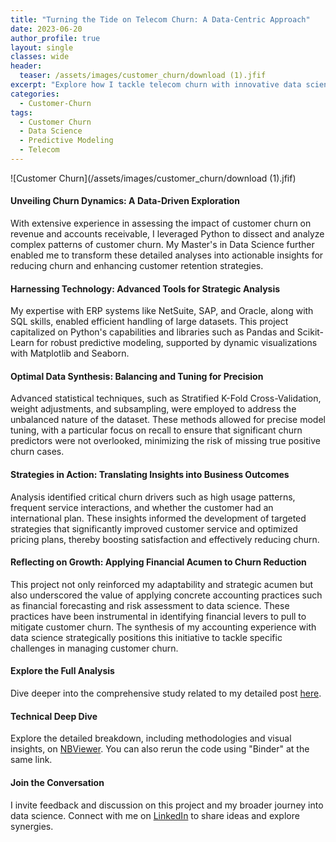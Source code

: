 ```yaml
---
title: "Turning the Tide on Telecom Churn: A Data-Centric Approach"
date: 2023-06-20
author_profile: true
layout: single
classes: wide
header:
  teaser: /assets/images/customer_churn/download (1).jfif
excerpt: "Explore how I tackle telecom churn with innovative data science techniques for improved customer loyalty."
categories:
  - Customer-Churn
tags:
  - Customer Churn
  - Data Science
  - Predictive Modeling
  - Telecom
---
```

![Customer Churn](/assets/images/customer_churn/download (1).jfif)

#### Unveiling Churn Dynamics: A Data-Driven Exploration

With extensive experience in assessing the impact of customer churn on revenue and accounts receivable, I leveraged Python to dissect and analyze complex patterns of customer churn. My Master's in Data Science further enabled me to transform these detailed analyses into actionable insights for reducing churn and enhancing customer retention strategies.

#### Harnessing Technology: Advanced Tools for Strategic Analysis

My expertise with ERP systems like NetSuite, SAP, and Oracle, along with SQL skills, enabled efficient handling of large datasets. This project capitalized on Python's capabilities and libraries such as Pandas and Scikit-Learn for robust predictive modeling, supported by dynamic visualizations with Matplotlib and Seaborn.

#### Optimal Data Synthesis: Balancing and Tuning for Precision

Advanced statistical techniques, such as Stratified K-Fold Cross-Validation, weight adjustments, and subsampling, were employed to address the unbalanced nature of the dataset. These methods allowed for precise model tuning, with a particular focus on recall to ensure that significant churn predictors were not overlooked, minimizing the risk of missing true positive churn cases.

#### Strategies in Action: Translating Insights into Business Outcomes

Analysis identified critical churn drivers such as high usage patterns, frequent service interactions, and whether the customer had an international plan. These insights informed the development of targeted strategies that significantly improved customer service and optimized pricing plans, thereby boosting satisfaction and effectively reducing churn.

#### Reflecting on Growth: Applying Financial Acumen to Churn Reduction

This project not only reinforced my adaptability and strategic acumen but also underscored the value of applying concrete accounting practices such as financial forecasting and risk assessment to data science. These practices have been instrumental in identifying financial levers to pull to mitigate customer churn. The synthesis of my accounting experience with data science strategically positions this initiative to tackle specific challenges in managing customer churn.

#### Explore the Full Analysis

Dive deeper into the comprehensive study related to my detailed post [here](/customer-churn/).

#### Technical Deep Dive

Explore the detailed breakdown, including methodologies and visual insights, on [NBViewer](https://nbviewer.org/github/timothyrobbinscpa/new_customer_churn/blob/master/src/customer_churn.ipynb). You can also rerun the code using "Binder" at the same link.

#### Join the Conversation

I invite feedback and discussion on this project and my broader journey into data science. Connect with me on [LinkedIn](#) to share ideas and explore synergies.
